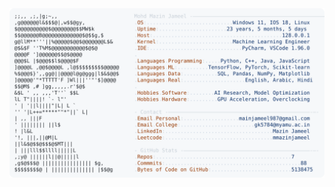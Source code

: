 <picture>
  <source srcset="https://raw.githubusercontent.com/mmazinjameel/mmazinjameel/main/dark_mode.svg?v=1744246116" media="(prefers-color-scheme: dark)">
  <img src="https://raw.githubusercontent.com/mmazinjameel/mmazinjameel/main/light_mode.svg?v=1744246116">
</picture>
